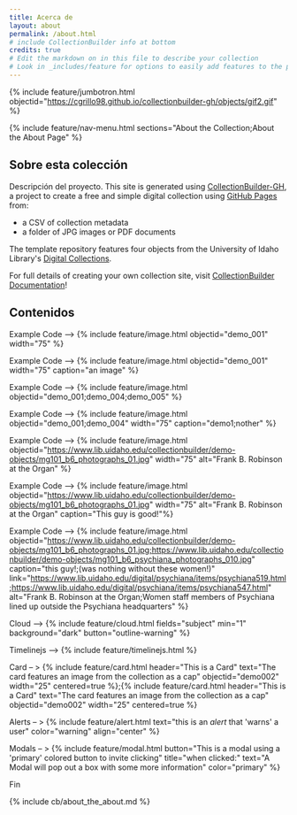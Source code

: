 ```yaml
---
title: Acerca de
layout: about
permalink: /about.html
# include CollectionBuilder info at bottom
credits: true
# Edit the markdown on in this file to describe your collection
# Look in _includes/feature for options to easily add features to the page
---
```


{% include feature/jumbotron.html objectid="https://cgrillo98.github.io/collectionbuilder-gh/objects/gif2.gif" %}

{% include feature/nav-menu.html sections="About the Collection;About the About Page" %}

## Sobre esta colección
Descripción del proyecto. This site is generated using [CollectionBuilder-GH](https://collectionbuilding.github.io/gh/), a project to create a free and simple digital collection using [GitHub Pages](https://pages.github.com/) from: 

- a CSV of collection metadata
- a folder of JPG images or PDF documents

The template repository features four objects from the University of Idaho Library's [Digital Collections](https://www.lib.uidaho.edu/digital). 

For full details of creating your own collection site, visit [CollectionBuilder Documentation](https://collectionbuilder.github.io/cb-docs/)!

## Contenidos

Example Code –> 
{% include feature/image.html objectid="demo_001" width="75" %}

Example Code –> 
{% include feature/image.html objectid="demo_001" width="75" caption="an image" %}

Example Code –> 
{% include feature/image.html objectid="demo_001;demo_004;demo_005" %}

Example Code –> 
{% include feature/image.html objectid="demo_001;demo_004" width="75" caption="demo1;nother" %}

Example Code –> 
{% include feature/image.html objectid="https://www.lib.uidaho.edu/collectionbuilder/demo-objects/mg101_b6_photographs_01.jpg" width="75" alt="Frank B. Robinson at the Organ" %}

Example Code –> 
{% include feature/image.html objectid="https://www.lib.uidaho.edu/collectionbuilder/demo-objects/mg101_b6_photographs_01.jpg" width="75" alt="Frank B. Robinson at the Organ" caption="This guy is good!"%}

Example Code –> 
{% include feature/image.html objectid="https://www.lib.uidaho.edu/collectionbuilder/demo-objects/mg101_b6_photographs_01.jpg;https://www.lib.uidaho.edu/collectionbuilder/demo-objects/mg101_b6_psychiana_photographs_010.jpg" caption="this guy!;(was nothing without these women!)" link="https://www.lib.uidaho.edu/digital/psychiana/items/psychiana519.html;https://www.lib.uidaho.edu/digital/psychiana/items/psychiana547.html" alt="Frank B. Robinson at the Organ;Women staff members of Psychiana lined up outside the Psychiana headquarters" %}

Cloud –> 
{% include feature/cloud.html fields="subject" min="1" background="dark" button="outline-warning" %}

Timelinejs –> 
{% include feature/timelinejs.html %}

Card – > 
{% include feature/card.html header="This is a Card" text="The card features an image from the collection as a cap" objectid="demo002" width="25" centered=true %};{% include feature/card.html header="This is a Card" text="The card features an image from the collection as a cap" objectid="demo002" width="25" centered=true %}


Alerts – > 
{% include feature/alert.html text="this is an *alert* that 'warns' a user" color="warning" align="center" %}

Modals – > 
{% include feature/modal.html button="This is a modal using a 'primary' colored button to invite clicking" title="when clicked:" text="A Modal will pop out a box with some more information" color="primary" %}

Fin


<!-- LOS EJEMPLOS DE CÓDIGO LOS SAQUÉ DE ACÁ: https://collectionbuilder.github.io/collectionbuilder-gh/feature_options.html  -->

<!-- IMPORTANT!!! DELETE this comment and the include below when you are finished editing this page for your collection. The include below introduces about page features. They will show up on your collection's about page until you delete it.  -->
{% include cb/about_the_about.md %} 
